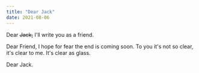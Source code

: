 ```yaml
---
title: "Dear Jack"
date: 2021-08-06
---
```



Dear ~~Jack,~~
I'll write you as a friend.

Dear Friend,
I hope for fear the end is coming soon. 
To you it's not so clear, it's clear to me. It's clear as glass.

Dear Jack.
